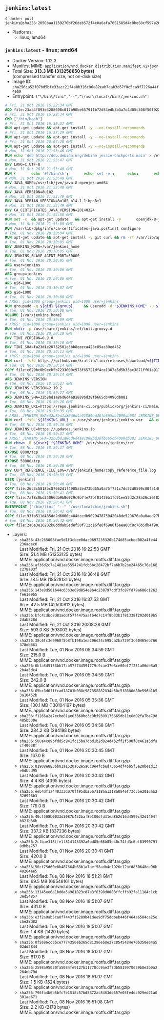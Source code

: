 ## `jenkins:latest`

```console
$ docker pull jenkins@sha256:2050baa1159270bf26deb572f4c0a6afa7661585d4c8be68cf597a20b76ca053
```

-	Platforms:
	-	linux; amd64

### `jenkins:latest` - linux; amd64

-	Docker Version: 1.12.3
-	Manifest MIME: `application/vnd.docker.distribution.manifest.v2+json`
-	Total Size: **313.3 MB (313258850 bytes)**  
	(compressed transfer size, not on-disk size)
-	Image ID: `sha256:a52f07bd5bfe33acc21f4a8b326c86e82eab7eab3d67f8c5ca9f7226a44f4eb9`
-	Entrypoint: `["\/bin\/tini","--","\/usr\/local\/bin\/jenkins.sh"]`

```dockerfile
# Fri, 21 Oct 2016 16:22:34 GMT
ADD file:23aa4f893e3288698c017b90be657911b72d54edb3b3a7c4d05c308f50f9228f in / 
# Fri, 21 Oct 2016 16:22:34 GMT
CMD ["/bin/bash"]
# Fri, 21 Oct 2016 16:36:32 GMT
RUN apt-get update && apt-get install -y --no-install-recommends 		ca-certificates 		curl 		wget 	&& rm -rf /var/lib/apt/lists/*
# Fri, 21 Oct 2016 16:37:29 GMT
RUN apt-get update && apt-get install -y --no-install-recommends 		bzr 		git 		mercurial 		openssh-client 		subversion 				procps 	&& rm -rf /var/lib/apt/lists/*
# Fri, 21 Oct 2016 20:07:28 GMT
RUN apt-get update && apt-get install -y --no-install-recommends 		bzip2 		unzip 		xz-utils 	&& rm -rf /var/lib/apt/lists/*
# Mon, 31 Oct 2016 21:53:46 GMT
RUN echo 'deb http://deb.debian.org/debian jessie-backports main' > /etc/apt/sources.list.d/jessie-backports.list
# Mon, 31 Oct 2016 21:53:47 GMT
ENV LANG=C.UTF-8
# Mon, 31 Oct 2016 21:53:48 GMT
RUN { 		echo '#!/bin/sh'; 		echo 'set -e'; 		echo; 		echo 'dirname "$(dirname "$(readlink -f "$(which javac || which java)")")"'; 	} > /usr/local/bin/docker-java-home 	&& chmod +x /usr/local/bin/docker-java-home
# Mon, 31 Oct 2016 21:53:48 GMT
ENV JAVA_HOME=/usr/lib/jvm/java-8-openjdk-amd64
# Mon, 31 Oct 2016 21:53:48 GMT
ENV JAVA_VERSION=8u102
# Mon, 31 Oct 2016 21:53:49 GMT
ENV JAVA_DEBIAN_VERSION=8u102-b14.1-1~bpo8+1
# Mon, 31 Oct 2016 21:53:49 GMT
ENV CA_CERTIFICATES_JAVA_VERSION=20140324
# Mon, 31 Oct 2016 21:54:58 GMT
RUN set -x 	&& apt-get update 	&& apt-get install -y 		openjdk-8-jdk="$JAVA_DEBIAN_VERSION" 		ca-certificates-java="$CA_CERTIFICATES_JAVA_VERSION" 	&& rm -rf /var/lib/apt/lists/* 	&& [ "$JAVA_HOME" = "$(docker-java-home)" ]
# Mon, 31 Oct 2016 21:55:00 GMT
RUN /var/lib/dpkg/info/ca-certificates-java.postinst configure
# Tue, 01 Nov 2016 20:30:04 GMT
RUN apt-get update && apt-get install -y git curl && rm -rf /var/lib/apt/lists/*
# Tue, 01 Nov 2016 20:30:05 GMT
ENV JENKINS_HOME=/var/jenkins_home
# Tue, 01 Nov 2016 20:30:05 GMT
ENV JENKINS_SLAVE_AGENT_PORT=50000
# Tue, 01 Nov 2016 20:30:05 GMT
ARG user=jenkins
# Tue, 01 Nov 2016 20:30:06 GMT
ARG group=jenkins
# Tue, 01 Nov 2016 20:30:06 GMT
ARG uid=1000
# Tue, 01 Nov 2016 20:30:07 GMT
ARG gid=1000
# Tue, 01 Nov 2016 20:30:08 GMT
# ARGS: gid=1000 group=jenkins uid=1000 user=jenkins
RUN groupadd -g ${gid} ${group}     && useradd -d "$JENKINS_HOME" -u ${uid} -g ${gid} -m -s /bin/bash ${user}
# Tue, 01 Nov 2016 20:30:08 GMT
VOLUME [/var/jenkins_home]
# Tue, 01 Nov 2016 20:30:09 GMT
# ARGS: gid=1000 group=jenkins uid=1000 user=jenkins
RUN mkdir -p /usr/share/jenkins/ref/init.groovy.d
# Tue, 01 Nov 2016 20:30:10 GMT
ENV TINI_VERSION=0.9.0
# Tue, 01 Nov 2016 20:30:10 GMT
ENV TINI_SHA=fa23d1e20732501c3bb8eeeca423c89ac80ed452
# Tue, 01 Nov 2016 20:30:13 GMT
# ARGS: gid=1000 group=jenkins uid=1000 user=jenkins
RUN curl -fsSL https://github.com/krallin/tini/releases/download/v${TINI_VERSION}/tini-static -o /bin/tini && chmod +x /bin/tini   && echo "$TINI_SHA  /bin/tini" | sha1sum -c -
# Tue, 01 Nov 2016 20:30:14 GMT
COPY file:c629bc0b9ecb5b7233000c973f65721df4ce1307a5d5b33ac3871ff61a9172ff in /usr/share/jenkins/ref/init.groovy.d/tcp-slave-agent-port.groovy 
# Tue, 01 Nov 2016 20:30:14 GMT
ARG JENKINS_VERSION
# Tue, 08 Nov 2016 18:50:27 GMT
ENV JENKINS_VERSION=2.19.2
# Tue, 08 Nov 2016 18:50:27 GMT
ARG JENKINS_SHA=32b8bd1a86d6d4a91889bd38fb665db4090db081
# Tue, 08 Nov 2016 18:50:28 GMT
ARG JENKINS_URL=https://repo.jenkins-ci.org/public/org/jenkins-ci/main/jenkins-war/2.19.2/jenkins-war-2.19.2.war
# Tue, 08 Nov 2016 18:50:35 GMT
# ARGS: JENKINS_SHA=32b8bd1a86d6d4a91889bd38fb665db4090db081 JENKINS_URL=https://repo.jenkins-ci.org/public/org/jenkins-ci/main/jenkins-war/2.19.2/jenkins-war-2.19.2.war gid=1000 group=jenkins uid=1000 user=jenkins
RUN curl -fsSL ${JENKINS_URL} -o /usr/share/jenkins/jenkins.war   && echo "${JENKINS_SHA}  /usr/share/jenkins/jenkins.war" | sha1sum -c -
# Tue, 08 Nov 2016 18:50:36 GMT
ENV JENKINS_UC=https://updates.jenkins.io
# Tue, 08 Nov 2016 18:50:37 GMT
# ARGS: JENKINS_SHA=32b8bd1a86d6d4a91889bd38fb665db4090db081 JENKINS_URL=https://repo.jenkins-ci.org/public/org/jenkins-ci/main/jenkins-war/2.19.2/jenkins-war-2.19.2.war gid=1000 group=jenkins uid=1000 user=jenkins
RUN chown -R ${user} "$JENKINS_HOME" /usr/share/jenkins/ref
# Tue, 08 Nov 2016 18:50:37 GMT
EXPOSE 8080/tcp
# Tue, 08 Nov 2016 18:50:38 GMT
EXPOSE 50000/tcp
# Tue, 08 Nov 2016 18:50:38 GMT
ENV COPY_REFERENCE_FILE_LOG=/var/jenkins_home/copy_reference_file.log
# Tue, 08 Nov 2016 18:50:39 GMT
USER [jenkins]
# Tue, 08 Nov 2016 18:50:40 GMT
COPY file:26c3c5818bc87662d1f4905a3ed73bd55a0a75f731c7dc52d0599c00f51408e9 in /usr/local/bin/jenkins-support 
# Tue, 08 Nov 2016 18:50:41 GMT
COPY file:7af8c0bd35066db9b0d029c9b74e72bf81420b1fd51ee55d2c28a26c36f829dd in /usr/local/bin/jenkins.sh 
# Tue, 08 Nov 2016 18:50:41 GMT
ENTRYPOINT ["/bin/tini" "--" "/usr/local/bin/jenkins.sh"]
# Tue, 08 Nov 2016 18:50:42 GMT
COPY file:93fb511d485dd2d6060c484dcedb902947875042048de529676a0a0aed27b5a3 in /usr/local/bin/plugins.sh 
# Tue, 08 Nov 2016 18:50:42 GMT
COPY file:2a6a3e16202b8dddab5edef50f712c16fe8f6980f5aea80c8c76b5db4f903913 in /usr/local/bin/install-plugins.sh 
```

-	Layers:
	-	`sha256:43c265008fae5d1f3cbee0dac9697235320b174d85acbed002a4fe44236adec0`  
		Last Modified: Fri, 21 Oct 2016 16:22:58 GMT  
		Size: 51.4 MB (51353125 bytes)  
		MIME: application/vnd.docker.image.rootfs.diff.tar.gzip
	-	`sha256:af36d2c7a1481ae5554241fcb6bc20472bf7a6b7b2be24465c76e168c278a03f`  
		Last Modified: Fri, 21 Oct 2016 16:36:48 GMT  
		Size: 18.5 MB (18528131 bytes)  
		MIME: application/vnd.docker.image.rootfs.diff.tar.gzip
	-	`sha256:143e9d501644c63b3e69d854e8b4c238797cdf3fc87fd79a686c1262fe61e9b5`  
		Last Modified: Fri, 21 Oct 2016 16:37:53 GMT  
		Size: 42.5 MB (42500812 bytes)  
		MIME: application/vnd.docker.image.rootfs.diff.tar.gzip
	-	`sha256:bfc4cdbc8d81addf57f4475aafb4d7c14f8b33b1f81338f292d019b52dab828d`  
		Last Modified: Fri, 21 Oct 2016 20:08:28 GMT  
		Size: 593.0 KB (593002 bytes)  
		MIME: application/vnd.docker.image.rootfs.diff.tar.gzip
	-	`sha256:38c6fc3e9968f5b8fb198a1ea206d24c695ca2ba720f3c60465eb766378eb661`  
		Last Modified: Tue, 01 Nov 2016 05:34:59 GMT  
		Size: 215.0 B  
		MIME: application/vnd.docker.image.rootfs.diff.tar.gzip
	-	`sha256:0bfa8d5153bb17cb57f744591779c9cae37e3ce60ef7f251a06de8a52b4a5dc4`  
		Last Modified: Tue, 01 Nov 2016 05:34:59 GMT  
		Size: 242.0 B  
		MIME: application/vnd.docker.image.rootfs.diff.tar.gzip
	-	`sha256:05bc8d0fffcad18701b038c987358882834e50c5f8880d80e596b1b53a10452b`  
		Last Modified: Tue, 01 Nov 2016 05:35:36 GMT  
		Size: 130.1 MB (130104197 bytes)  
		MIME: application/vnd.docker.image.rootfs.diff.tar.gzip
	-	`sha256:f1266a2a7ecbe81ae03360bc3e8bf9300175665db11e6d02fa7be79d485b530e`  
		Last Modified: Tue, 01 Nov 2016 05:34:58 GMT  
		Size: 284.2 KB (284198 bytes)  
		MIME: application/vnd.docker.image.rootfs.diff.tar.gzip
	-	`sha256:500a4c89bfdd5c941fc15ba7dbd1b2d824d452ff2f500f8c461a5dfacf40638f`  
		Last Modified: Tue, 01 Nov 2016 20:30:45 GMT  
		Size: 167.0 B  
		MIME: application/vnd.docker.image.rootfs.diff.tar.gzip
	-	`sha256:81908e885bb81a1520a62e5a6c0e4fcbed73654df4bb5f5e20be1d13e6dbcd95`  
		Last Modified: Tue, 01 Nov 2016 20:30:42 GMT  
		Size: 4.4 KB (4395 bytes)  
		MIME: application/vnd.docker.image.rootfs.diff.tar.gzip
	-	`sha256:eeb4df1a440333d070ff95db2567118aa1318a084ef73c35e201dab2326926b3`  
		Last Modified: Tue, 01 Nov 2016 20:30:42 GMT  
		Size: 179.0 B  
		MIME: application/vnd.docker.image.rootfs.diff.tar.gzip
	-	`sha256:40cf508b0033d3087b452baf8e100dfd31ea862d16d4599c42d1494fb821b36b`  
		Last Modified: Tue, 01 Nov 2016 20:30:42 GMT  
		Size: 337.2 KB (337236 bytes)  
		MIME: application/vnd.docker.image.rootfs.diff.tar.gzip
	-	`sha256:2cfbae318ffe1f814143392a0bd85e68b85e40c74fd3c6bf839907910dbba757`  
		Last Modified: Tue, 01 Nov 2016 20:30:41 GMT  
		Size: 420.0 B  
		MIME: application/vnd.docker.image.rootfs.diff.tar.gzip
	-	`sha256:50cf75d60e0b487664b63b1a7aef58adb4c7926e12bfd830648ee96b48264ae5`  
		Last Modified: Tue, 08 Nov 2016 18:51:21 GMT  
		Size: 69.5 MB (69546161 bytes)  
		MIME: application/vnd.docker.image.rootfs.diff.tar.gzip
	-	`sha256:13145ee6e1bd0a5a981823c87a3f0398d0083ffcffb92fa11184c1cb3ed54857`  
		Last Modified: Tue, 08 Nov 2016 18:51:07 GMT  
		Size: 431.0 B  
		MIME: application/vnd.docker.image.rootfs.diff.tar.gzip
	-	`sha256:e3f2a8ab5ca8f7443f15289b41dee9df75ddbeb446f464a6584ca25ec6e28d82`  
		Last Modified: Tue, 08 Nov 2016 18:51:07 GMT  
		Size: 1.4 KB (1420 bytes)  
		MIME: application/vnd.docker.image.rootfs.diff.tar.gzip
	-	`sha256:0f5696cc5bce7774350eb365d81396eb8e27c8545484e70b350e64a502dd2844`  
		Last Modified: Tue, 08 Nov 2016 18:51:07 GMT  
		Size: 817.0 B  
		MIME: application/vnd.docker.image.rootfs.diff.tar.gzip
	-	`sha256:2598a95030fa5084fe9127b11778cc9ae3f7db5819970e39b8e3b0a2264eb79d`  
		Last Modified: Tue, 08 Nov 2016 18:51:07 GMT  
		Size: 1.5 KB (1524 bytes)  
		MIME: application/vnd.docker.image.rootfs.diff.tar.gzip
	-	`sha256:796fa4b6b5bfc7e1518c57bd5872ac8463de557e05fe4ec929ed21a0301ae671`  
		Last Modified: Tue, 08 Nov 2016 18:51:08 GMT  
		Size: 2.2 KB (2178 bytes)  
		MIME: application/vnd.docker.image.rootfs.diff.tar.gzip
